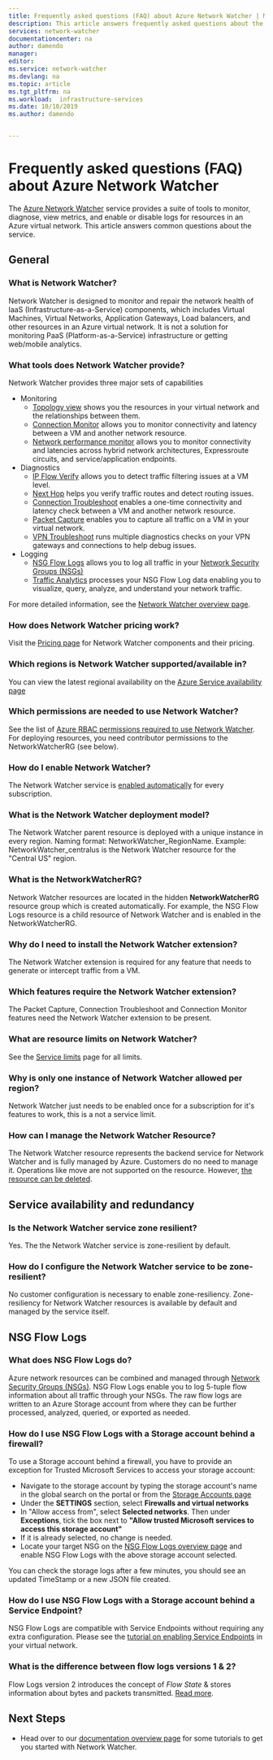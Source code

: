 ```yaml
---
title: Frequently asked questions (FAQ) about Azure Network Watcher | Microsoft Docs
description: This article answers frequently asked questions about the Azure Network Watcher service.
services: network-watcher
documentationcenter: na
author: damendo
manager:
editor:
ms.service: network-watcher
ms.devlang: na
ms.topic: article
ms.tgt_pltfrm: na
ms.workload:  infrastructure-services
ms.date: 10/10/2019
ms.author: damendo


---
```


# Frequently asked questions (FAQ) about Azure Network Watcher
The [Azure Network Watcher](./network-watcher-monitoring-overview.md) service provides a suite of tools to monitor, diagnose, view metrics, and enable or disable logs for resources in an Azure virtual network. This article answers common questions about the service.

## General

### What is Network Watcher?
Network Watcher is designed to monitor and repair the network health of IaaS (Infrastructure-as-a-Service) components, which includes Virtual Machines, Virtual Networks, Application Gateways, Load balancers, and other resources in an Azure virtual network. It is not a solution for monitoring PaaS (Platform-as-a-Service) infrastructure or getting web/mobile analytics.

### What tools does Network Watcher provide?
Network Watcher provides three major sets of capabilities
* Monitoring
  * [Topology view](./view-network-topology.md) shows you the resources in your virtual network and the relationships between them.
  * [Connection Monitor](./connection-monitor.md) allows you to monitor connectivity and latency between a VM and another network resource.
  * [Network performance monitor](../azure-monitor/insights/network-performance-monitor.md) allows you to monitor connectivity and latencies across hybrid network architectures, Expressroute circuits, and service/application endpoints.  
* Diagnostics
  * [IP Flow Verify](./network-watcher-ip-flow-verify-overview.md) allows you to detect traffic filtering issues at a VM level.
  * [Next Hop](./network-watcher-next-hop-overview.md) helps you verify traffic routes and detect routing issues.
  * [Connection Troubleshoot](./network-watcher-connectivity-portal.md) enables a one-time connectivity and latency check between a VM and another network resource.
  * [Packet Capture](./network-watcher-packet-capture-overview.md) enables you to capture all traffic on a VM in your virtual network.
  * [VPN Troubleshoot](./network-watcher-troubleshoot-overview.md) runs multiple diagnostics checks on your VPN gateways and connections to help debug issues.
* Logging
  * [NSG Flow Logs](./network-watcher-nsg-flow-logging-overview.md) allows you to log all traffic in your [Network Security Groups (NSGs)](../virtual-network/network-security-groups-overview.md)
  * [Traffic Analytics](./traffic-analytics.md) processes your NSG Flow Log data enabling you to visualize, query, analyze, and understand your network traffic.


For more detailed information, see the [Network Watcher overview page](./network-watcher-monitoring-overview.md).


### How does Network Watcher pricing work?
Visit the [Pricing page](https://azure.microsoft.com/pricing/details/network-watcher/) for Network Watcher components and their pricing.

### Which regions is Network Watcher supported/available in?
You can view the latest regional availability on the [Azure Service availability page](https://azure.microsoft.com/global-infrastructure/services/?products=network-watcher)

### Which permissions are needed to use Network Watcher?
See the list of [Azure RBAC permissions required to use Network Watcher](./required-rbac-permissions.md). For deploying resources, you need contributor permissions to the NetworkWatcherRG (see below).

### How do I enable Network Watcher?
The Network Watcher service is [enabled automatically](https://azure.microsoft.com/updates/azure-network-watcher-will-be-enabled-by-default-for-subscriptions-containing-virtual-networks/) for every subscription.

### What is the Network Watcher deployment model?
The Network Watcher parent resource is deployed with a unique instance in every region. Naming format: NetworkWatcher_RegionName. Example: NetworkWatcher_centralus is the Network Watcher resource for the "Central US" region.

### What is the NetworkWatcherRG?
Network Watcher resources are located in the hidden **NetworkWatcherRG** resource group which is created automatically. For example, the NSG Flow Logs resource is a child resource of Network Watcher and is enabled in the NetworkWatcherRG.

### Why do I need to install the Network Watcher extension? 
The Network Watcher extension is required for any feature that needs to generate or intercept traffic from a VM. 

### Which features require the Network Watcher extension?
The Packet Capture, Connection Troubleshoot and Connection Monitor features need the Network Watcher extension to be present.

### What are resource limits on Network Watcher?
See the [Service limits](../azure-resource-manager/management/azure-subscription-service-limits.md#network-watcher-limits) page for all limits.  

### Why is only one instance of Network Watcher allowed per region? 
Network Watcher just needs to be enabled once for a subscription for it's features to work, this is a not a service limit.

### How can I manage the Network Watcher Resource? 
The Network Watcher resource represents the backend service for Network Watcher and is fully managed by Azure. Customers do no need to manage it. Operations like move are not supported on the resource. However, [the resource can be deleted](./network-watcher-create.md#delete-a-network-watcher-in-the-portal). 

## Service availability and redundancy 

### Is the Network Watcher service zone resilient? 
Yes. The the Network Watcher service is zone-resilient by default. 

### How do I configure the Network Watcher service to be zone-resilient? 
No customer configuration is necessary to enable zone-resiliency. Zone-resiliency for Network Watcher resources is available by default and managed by the service itself. 

## NSG Flow Logs

### What does NSG Flow Logs do?
Azure network resources can be combined and managed through [Network Security Groups (NSGs)](../virtual-network/network-security-groups-overview.md). NSG Flow Logs enable you to log 5-tuple flow information about all traffic through your NSGs. The raw flow logs are written to an Azure Storage account from where they can be further processed, analyzed, queried, or exported as needed.

### How do I use NSG Flow Logs with a Storage account behind a firewall?

To use a Storage account behind a firewall, you have to provide an exception for Trusted Microsoft Services to access your storage account:

* Navigate to the storage account by typing the storage account's name in the global search on the portal or from the [Storage Accounts page](https://ms.portal.azure.com/#blade/HubsExtension/BrowseResource/resourceType/Microsoft.Storage%2FStorageAccounts)
* Under the **SETTINGS** section, select **Firewalls and virtual networks**
* In "Allow access from", select **Selected networks**. Then under **Exceptions**, tick the box next to **"Allow trusted Microsoft services to access this storage account"** 
* If it is already selected, no change is needed.  
* Locate your target NSG on the [NSG Flow Logs overview page](https://ms.portal.azure.com/#blade/Microsoft_Azure_Network/NetworkWatcherMenuBlade/flowLogs) and enable NSG Flow Logs with the above storage account selected.

You can check the storage logs after a few minutes, you should see an updated TimeStamp or a new JSON file created.

### How do I use NSG Flow Logs with a Storage account behind a Service Endpoint?

NSG Flow Logs are compatible with Service Endpoints without requiring any extra configuration. Please see the [tutorial on enabling Service Endpoints](../virtual-network/tutorial-restrict-network-access-to-resources.md#enable-a-service-endpoint) in your virtual network.


### What is the difference between flow logs versions 1 & 2?
Flow Logs version 2 introduces the concept of *Flow State* & stores information about bytes and packets transmitted. [Read more](./network-watcher-nsg-flow-logging-overview.md#log-format).

## Next Steps
 - Head over to our [documentation overview page](./index.yml) for some tutorials to get you started with Network Watcher.